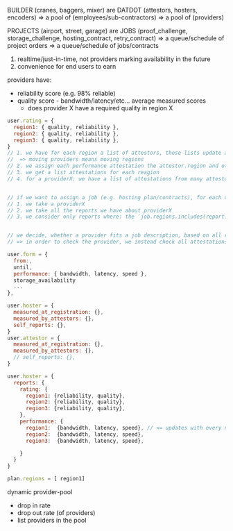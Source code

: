 
BUILDER (cranes, baggers, mixer)   are    DATDOT  (attestors, hosters, encoders)
=> a pool of (employees/sub-contractors)
                                           => a pool of (providers)



PROJECTS (airport, street, garage)   are  JOBS (proof_challenge, storage_challenge, hosting_contract, retry_contract)
=> a queue/schedule of project orders
                                          => a queue/schedule of jobs/contracts


1. realtime/just-in-time, not providers marking availability in the future
2. convenience for end users to earn


providers have:
- reliability score (e.g. 98% reliable)
- quality score - bandwidth/latency/etc... average measured scores
  - does provider X have a required quality in region X

```javascript
user.rating = {
  region1: { quality, reliability },
  region2: { quality, reliability },
  region3: { quality, reliability },
}
// 1. we have for each region a list of attestors, those lists update all the time
//  => moving providers means moving regions
// 2. we assign each performance attestation the attestor.region and other properties of the attestor who executed the attestation
// 3. we get a list attestations for each reagion
// 4. for a providerX: we have a list of attestations from many attestors from different regions


// if we want to assign a job (e.g. hosting plan/contracts), for each of 7 required providers:
// 1. we take a providerX
// 2. we take all the reports we have about providerX
// 3. we consider only reports where: the `job.regions.includes(report.region)` // region from attestor when report was submitted


// we decide, whether a provider fits a job description, based on all reports that are relevant
// => in order to check the provider, we instead check all attestations about the provider, which match the job

user.form = {
  from:,
  until,
  performance: { bandwidth, latency, speed },
  storage_availability
  ...
},

user.hoster = {
  measured_at_registration: {},
  measured_by_attestors: {},
  self_reports: {},
}
user.attestor = {
  measured_at_registration: {},
  measured_by_attestors: {},
  // self_reports: {},
}

user.hoster = {
  reports: {
    rating: {
      region1: {reliability, quality},
      region2: {reliability, quality},
      region3: {reliability, quality},
    },
    performance: {
      region1:  {bandwidth, latency, speed}, // <= updates with every new report
      region2:  {bandwidth, latency, speed},
      region3:  {bandwidth, latency, speed},

    }
  }
}

plan.regions = [ region1]


```


dynamic provider-pool
- drop in rate
- drop out rate (of providers)
- list providers in the pool

